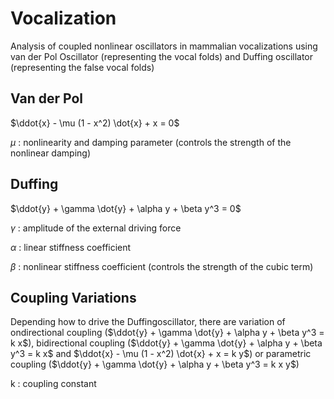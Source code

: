 # Vocalization
Analysis of coupled nonlinear oscillators in mammalian vocalizations using van der Pol Oscillator (representing the vocal folds) and Duffing oscillator (representing the false vocal folds)

## Van der Pol
$\ddot{x} - \mu (1 - x^2) \dot{x} + x = 0$


$\mu$ : nonlinearity and damping parameter 
      (controls the strength of the nonlinear damping)

## Duffing

$\ddot{y} + \gamma \dot{y} + \alpha y + \beta y^3 = 0$

$\gamma$ : amplitude of the external driving force


$\alpha$ : linear stiffness coefficient


$\beta$ : nonlinear stiffness coefficient (controls the strength of the cubic term)

## Coupling Variations
Depending how to drive the Duffingoscillator, there are variation of ondirectional coupling ($\ddot{y} + \gamma \dot{y} + \alpha y + \beta y^3 = k x$), bidirectional coupling ($\ddot{y} + \gamma \dot{y} + \alpha y + \beta y^3 = k x$ and $\ddot{x} - \mu (1 - x^2) \dot{x} + x = k y$) or parametric coupling ($\ddot{y} + \gamma \dot{y} + \alpha y + \beta y^3 = k x y$)


k : coupling constant